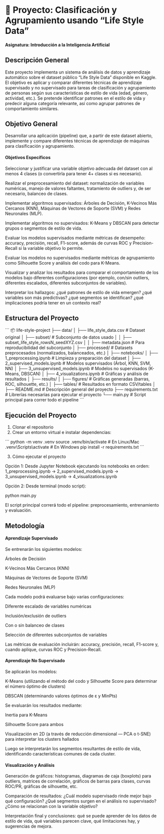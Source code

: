 # 📘 Proyecto: Clasificación y Agrupamiento usando “Life Style Data”
#### Asignatura: Introducción a la Inteligencia Artificial

## Descripción General
Este proyecto implementa un sistema de análisis de datos y aprendizaje automático sobre el dataset público “Life Style Data” disponible en Kaggle. El objetivo es aplicar y comparar diferentes técnicas de aprendizaje supervisado y no supervisado para tareas de clasificación y agrupamiento de personas según sus características de estilo de vida (edad, género, actividad, etc.).
Se pretende identificar patrones en el estilo de vida y predecir alguna categoría relevante, así como agrupar patrones de comportamiento similares.

## Objetivo General
Desarrollar una aplicación (pipeline) que, a partir de este dataset abierto, implemente y compare diferentes técnicas de aprendizaje de máquinas para clasificación y agrupamiento.

#### Objetivos Específicos
Seleccionar y justificar una variable objetivo adecuada del dataset con al menos 4 clases (o convertirla para tener 4+ clases si es necesario).

Realizar el preprocesamiento del dataset: normalización de variables numéricas, manejo de valores faltantes, tratamiento de outliers y, de ser necesario, balanceo de clases.

Implementar algoritmos supervisados: Árboles de Decisión, K-Vecinos Más Cercanos (KNN), Máquinas de Vectores de Soporte (SVM) y Redes Neuronales (MLP).

Implementar algoritmos no supervisados: K-Means y DBSCAN para detectar grupos o segmentos de estilo de vida.

Evaluar los modelos supervisados mediante métricas de desempeño: accuracy, precisión, recall, F1-score, además de curvas ROC y Precision-Recall si la variable objetivo lo permite.

Evaluar los modelos no supervisados mediante métricas de agrupamiento como Silhouette Score y análisis del codo para K-Means.

Visualizar y analizar los resultados para comparar el comportamiento de los modelos bajo diferentes configuraciones (por ejemplo, con/sin outliers, diferentes escalados, diferentes subconjuntos de variables).

Interpretar los hallazgos: ¿qué patrones de estilo de vida emergen? ¿qué variables son más predictivas? ¿qué segmentos se identifican? ¿qué implicaciones podría tener en un contexto real?

## Estructura del Proyecto

´´´
📦 life-style-project
├── data/
│   ├── life_style_data.csv           # Dataset original
│   ├── subset/                        # Subconjunto de datos usado
│   │   ├── subset_life_style_rowsN_seedXYZ.csv
│   │   ├── metadata.json              # Para reproducibilidad del subconjunto
│   ├── processed/                     # Datasets preprocesados (normalizados, balanceados, etc.)
│
├── notebooks/
│   ├── 1_preprocessing.ipynb          # Limpieza y preparación del dataset
│   ├── 2_supervised_models.ipynb      # Modelos supervisados (Árbol, KNN, SVM, NN)
│   ├── 3_unsupervised_models.ipynb    # Modelos no supervisados (K-Means, DBSCAN)
│   ├── 4_visualizations.ipynb         # Gráficas y análisis de resultados
│
├── results/
│   ├── figures/                        # Gráficas generadas (barras, ROC, silhouette, etc.)
│   ├── tables/                         # Resultados en formato CSV/tables
│
├── README.md                           # Descripción general del proyecto
├── requirements.txt                    # Librerías necesarias para ejecutar el proyecto
└── main.py                             # Script principal para correr todo el pipeline
´´´

## Ejecución del Proyecto

1. Clonar el repositorio
2. Crear un entorno virtual e instalar dependencias:

´´´
python -m venv .venv
source .venv/bin/activate   # En Linux/Mac
.venv\Scripts\activate       # En Windows
pip install -r requirements.txt
´´´

3. Cómo ejecutar el proyecto

Opción 1: Desde Jupyter Notebook ejecutando los notebooks en orden:
1_preprocessing.ipynb → 2_supervised_models.ipynb → 3_unsupervised_models.ipynb → 4_visualizations.ipynb

Opción 2: Desde terminal (modo script):

python main.py


El script principal correrá todo el pipeline: preprocesamiento, entrenamiento y evaluación.

## Metodología
#### Aprendizaje Supervisado

Se entrenarán los siguientes modelos:

Árboles de Decisión

K-Vecinos Más Cercanos (KNN)

Máquinas de Vectores de Soporte (SVM)

Redes Neuronales (MLP)

Cada modelo podrá evaluarse bajo varias configuraciones:

Diferente escalado de variables numéricas

Inclusión/exclusión de outliers

Con o sin balanceo de clases

Selección de diferentes subconjuntos de variables

Las métricas de evaluación incluirán: accuracy, precisión, recall, F1-score y, cuando aplique, curvas ROC y Precision-Recall.

#### Aprendizaje No Supervisado

Se aplicarán los modelos:

K-Means (utilizando el método del codo y Silhouette Score para determinar el número óptimo de clusters)

DBSCAN (determinando valores óptimos de ε y MinPts)

Se evaluarán los resultados mediante:

Inertia para K-Means

Silhouette Score para ambos

Visualización en 2D (a través de reducción dimensional — PCA o t-SNE) para interpretar los clusters hallados

Luego se interpretarán los segmentos resultantes de estilo de vida, identificando características comunes de cada cluster.

#### Visualización y Análisis

Generación de gráficos: histogramas, diagramas de caja (boxplots) para outliers, matrices de correlación, gráficos de barras para clases, curvas ROC/PR, gráficas de silhouette, etc.

Comparación de resultados: ¿Cuál modelo supervisado rinde mejor bajo qué configuración? ¿Qué segmentos surgen en el análisis no supervisado? ¿Cómo se relacionan con la variable objetivo?

Interpretación final y conclusiones: qué se puede aprender de los datos de estilo de vida, qué variables parecen clave, qué limitaciones hay, y sugerencias de mejora.